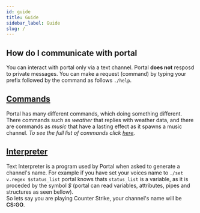 ```yaml
---
id: guide
title: Guide
sidebar_label: Guide
slug: /
---
```


## How do I communicate with portal

You can interact with portal only via a text channel.
Portal **does not** resposd to private messages. You
can make a request (command) by typing your prefix followed
by the command as follows `./help`.

## [Commands](commands)

Portal has many different commands, which doing something different.
There commands such as *weather* that replies with weather data, and there
are commands as *music* that have a lasting effect as it spawns a music
channel. *To see the full list of commands click [here](commands).*

## [Interpreter](regex/interpreter)

Text Interpreter is a program used by Portal when asked to generate
a channel's name. For example if you have set your voices name to
`./set v.regex $status_list` portal knows thats `status_list` is a 
variable, as it is proceded by the symbol _$_  (portal can read variables,
attributes, pipes and structures as seen bellow).<br />
So lets say you are playing Counter Strike, your channel's name will be
__CS:GO__.

<!-- ---

## Admonitions

:::note

This is a note

:::

:::tip

This is a tip

:::

:::important

This is important

:::

:::caution

This is a caution

:::

:::warning

This is a warning

::: -->
